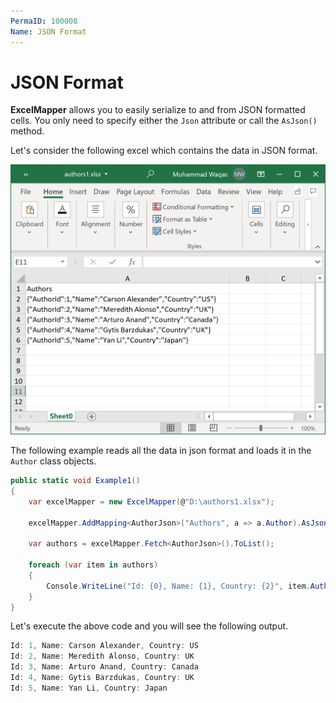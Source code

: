 ```yaml
---
PermaID: 100008
Name: JSON Format
---
```


# JSON Format

**ExcelMapper** allows you to easily serialize to and from JSON formatted cells. You only need to specify either the `Json` attribute or call the `AsJson()` method.

Let's consider the following excel which contains the data in JSON format.

<img src="images/excel-9.png" alt="authors data in Json format in excel file"> 

The following example reads all the data in json format and loads it in the `Author` class objects.

```csharp
public static void Example1()
{
    var excelMapper = new ExcelMapper(@"D:\authors1.xlsx");

    excelMapper.AddMapping<AuthorJson>("Authors", a => a.Author).AsJson();

    var authors = excelMapper.Fetch<AuthorJson>().ToList();

    foreach (var item in authors)
    {
        Console.WriteLine("Id: {0}, Name: {1}, Country: {2}", item.Author.AuthorId, item.Author.Name, item.Author.Country);
    }
}
```
 
Let's execute the above code and you will see the following output.

```csharp
Id: 1, Name: Carson Alexander, Country: US
Id: 2, Name: Meredith Alonso, Country: UK
Id: 3, Name: Arturo Anand, Country: Canada
Id: 4, Name: Gytis Barzdukas, Country: UK
Id: 5, Name: Yan Li, Country: Japan
```